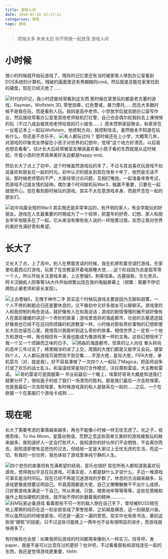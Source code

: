 ```yaml
---
title: 游戏人间
date: 2019-07-16 22:17:21
categories: 随笔
tags: 游戏
---
```

> 烦恼太多 未来太远 何不陪我一起放荡 游戏人间

# 小时候

很小的时候就开始玩游戏了，残存的记忆里还有当时被家里人带到办公室看到DOS系统的计算机，残破的画面里还有黑糊糊的cmd。然后就是总能在家里找到的硬盘，现在已经灭绝了……

<img src="https://i.imgur.com/ZNmIUVv.png" title="时代的印记，我小时还能经常看到这东西">
那时候在家里玩的都是老古董的游戏，Rayman，Wolfstein 3D, 荣誉勋章，红色警戒，暴力摩托……而且大多数时候不是我在玩，而是看别人玩。我妈是高中老师，小学放学后就去她办公室写作业，然后就经常看办公室里其他老师联机打红警，自己也会偶尔趁我妈去上课悄悄的玩（不过八成会被其他老师给我妈打小报告……）周末惯例家庭聚会，和表哥在一台笔记本上一起玩Wolfstein，他控制方向，我控制攻击，虽然根本不知道在玩些什么，但还是不亦乐乎。

<img src="https://i.imgur.com/7WS467C.jpg" title="有人都玩过吗？">
那时候还在上小学，大概零几年，对游戏的印象完全停留在小孩子对世界的幻想中，觉得”这个地方好漂亮，以后我也想去看看“。估计长大后经常被室友嘲讽喜欢看小孩子看的东西就是从这时候起，毕竟小孩的世界简单美好永远都是happy end。

然后长大了点上了初中，这个时候虽然游戏玩的多了，不过与其说喜欢玩游戏不如说喜欢和朋友在一起的时光。初中认识的朋友到现在快有十年了，依然是无话不谈。那时候老师管的不严，大家经常讨论问题，互相打嘴炮，一起准备体育考试，而游戏不过是友情的延伸。偶尔凑个时间联机玩War3，输赢不重要，只要在一起就很开心。现在看到那时候玩的游戏，其实不太在意游戏本身，而是怀念在一起的朋友们。


<img src="https://i.imgur.com/TNOQqzt.png" title="初中风靡全班的War3">
其实我还是非常幸运的，有开明的家人，有会学能玩的好朋友。游戏在人生最重要的时期成为了一个纽带，把童年的好奇、幻想、家人和朋友牢牢地联系在了一起。它从来没有像有些人说的一样拖累过我，反而让我对世界的美好充满好奇和希望。

# 长大了

又长大了点，上了高中。别人在寒窗苦读的时候，我在机房吹着空调打游戏，在家里吃着西瓜打游戏，玩累了在空教室开着电扇睡大觉……这个阶段因为总是孤零零一个人，所以开始关注游戏本身。上古卷轴5，刺客信条，古墓丽影，生化奇兵，阿卡汉姆疯人院等等3A大作开始频繁出现在我的电脑屏幕上（频繁：需要不停切屏防止被老师和家长发现）。

<img src="https://i.imgur.com/WHPeHIg.png" title="上古卷轴5，无愧于神作二字">
其实这个时候玩游戏主要是因为无聊和寂寞，一个人不停的刷题总归还是要休息的，又不像初中又好多朋友可以聊聊天。游戏里的人和我控制的角色说话，就好像有人在和我说话；游戏的剧情慢慢的展开就好像有人在面前缓缓的讲述一个奇妙的故事；游戏里诡异的海底都市，壮丽的古墓遗迹就好像我也已经不在这闷热烦躁的机房教室一样。小时候对那些奇妙事物的幻想即便长大后也留在心里。我很高兴我能听到这么奇妙的故事，相信世界上一定有一个地方和游戏一样，我也相信有一天我也能成为像游戏里一样的主角。这些幻想陪伴了我一个又一个烦躁而乏味的日子。

<img src="https://i.imgur.com/ASAP5Rx.png" title="阴森的海底都市，但真的让人向往">
晕头转向的高中三年过去了，稀里糊涂的进了上交，周围的大佬们都是又能学又会玩。寝室四个人，人人都玩游戏可居然找不到交集……手游大佬，星际大佬，FIFA大佬，单机菜鸟（对，就是我）。好不容易凑够了一次四个人一起玩了Magica，把巫师战争打成了欢乐的战士乱斗。和温温经常星际打合作模式，沃拉尊和雷诺，大主教和雷诺。

<img src="https://i.imgur.com/3b4O9uK.png" title="哥的雷诺可是国服第一">
毕业前最后一个晚上，埃蒙好哥哥大概是知道我们就要分开了，很给面子的给了我们一场漂亮的胜利。那是我们最后一次击败埃蒙，也是我最后一次击败埃蒙，有时候游戏真的和人是联系在一起的……之后，一个在欧服一个在美服打个游戏卡成狗……

# 现在呢

长大了需要考虑的事情越来越多，再也不能像小时候一样无忧无虑了。光之子，纸境奇缘，To the Moon，星露谷物语，荒野之息这些简单又美好的游戏被我玩的越来越多。我知道好人一定会打败坏人，我知道你的好伙伴们不会牺牲，不会离你而去，我知道即使有这悲伤的过去，但结局一定是大家过上无忧无虑的生活。而这一切，有我的一份功劳，我也体验了游戏里单纯宁静的人生。

<img src="https://i.imgur.com/3AEgDMz.jpg" title="四个悲伤的故事但有充满希望的结局，音乐也很好">
现在所有人都知道我喜欢玩游戏，觉得我似乎总在玩游戏。可事实是，人都是缺什么才说什么，手边一堆游戏可事实是没时间玩。现在已经不再是沉迷游戏的岁数了，休息的方法越来越多，玩游戏更像是想要证明自己。毕竟周围都是大佬，自己又懒懒散散干不出什么成绩，只好靠游戏来满足一下自己。所以黑魂，只狼，暗黑地牢等等等等，这些在策略和操作上相当硬核的游戏，就开始不停的折磨着我的精神…………

<img src="https://i.imgur.com/rMFQhxe.jpg" title="抖M玩家必备游戏">
看着那些不可一世的敌人倒在自己手下，曾经被BOSS摁在地上摩擦的经历在这一刻全部变成了荣誉勋章，之前越是痛苦，这一刻越是兴奋。所以虽然玩的时候很紧张，可还是一遍又一遍的受苦。现实中也有练书法、篆刻这些很“硬核”的技能，只不过这些可能练上一两年也不会有很明显的进步，而游戏就快得多了。

有时候我也会想：如果我把玩游戏的时间都用来像别人一样实习，找导师，发paper，我是不是可以比现在过的更好？也许吧，不过看看那些和游戏连在一起的东西，我还是觉得游戏更重要，hhhh

